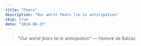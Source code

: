 ```yaml
---
title: "Fears"
description: "Our worst fears lie in anticipation"
skip: true
date: "2014-08-27"
---
```


<blockquote>
  <p><em>"Our worst fears lie in anticipation"</em> — Honoré de Balzac</p>
</blockquote>
